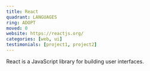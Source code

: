 ```yaml
---
title: React
quadrant: LANGUAGES
ring: ADOPT
moved: 0
website: https://reactjs.org/
categories: [web, ui]
testimonials: [project1, project2]
---
```


React is a JavaScript library for building user interfaces.
